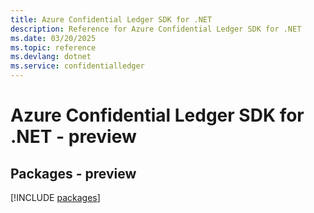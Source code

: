 ```yaml
---
title: Azure Confidential Ledger SDK for .NET
description: Reference for Azure Confidential Ledger SDK for .NET
ms.date: 03/20/2025
ms.topic: reference
ms.devlang: dotnet
ms.service: confidentialledger
---
```

# Azure Confidential Ledger SDK for .NET - preview
## Packages - preview
[!INCLUDE [packages](confidential-ledger-index.md)]